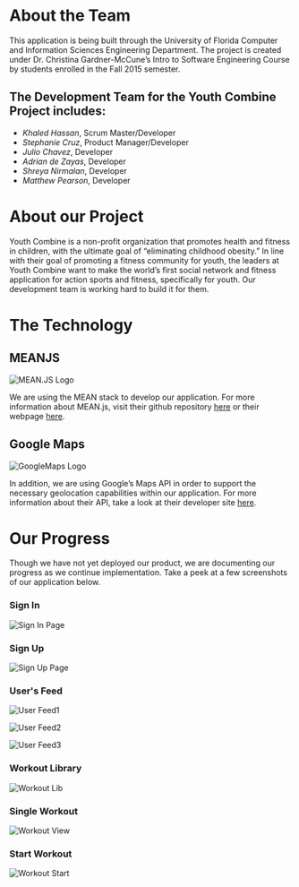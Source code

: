 # About the Team
This application is being built through the University of Florida Computer and Information Sciences Engineering Department. The project is created under Dr. Christina Gardner-McCune’s Intro to Software Engineering Course by students enrolled in the Fall 2015 semester.

## The Development Team for the Youth Combine Project includes:   
* *Khaled Hassan*, Scrum Master/Developer
* *Stephanie Cruz*, Product Manager/Developer
* *Julio Chavez*, Developer
* *Adrian de Zayas*, Developer
* *Shreya Nirmalan*, Developer
* *Matthew Pearson*, Developer 

# About our Project 
Youth Combine is a non-profit organization that promotes health and fitness in children, with the ultimate goal of “eliminating childhood obesity.” In line with their goal of promoting a fitness community for youth, the leaders at Youth Combine want to make the world’s first social network and fitness application for action sports and fitness, specifically for youth. Our development team is working hard to build it for them.

# The Technology
## MEANJS 
![MEAN.JS Logo](http://meanjs.org/img/logo-small.png)

We are using the MEAN stack to develop our application. For more information about MEAN.js, visit their github repository [here](https://github.com/meanjs) or their webpage [here](http://meanjs.org/).  

## Google Maps 
![GoogleMaps Logo](https://www.gstatic.com/images/branding/product/1x/maps_64dp.png)

In addition, we are using Google’s Maps API in order to support the necessary geolocation capabilities within our application. For more information about their API, take a look at their developer site [here](https://developers.google.com/maps/). 

# Our Progress
Though we have not yet deployed our product, we are documenting our progress as we continue implementation. Take a peek at a few screenshots of our application below.  

### Sign In
![Sign In Page](https://github.com/cen3031-f15-8b/yc/blob/master/YC_App_Screenshots/SignIn.png)

### Sign Up
![Sign Up Page](https://github.com/cen3031-f15-8b/yc/blob/master/YC_App_Screenshots/SignUp.png)

### User's Feed
![User Feed1](https://github.com/cen3031-f15-8b/yc/blob/master/YC_App_Screenshots/Feed1.png)

![User Feed2](https://github.com/cen3031-f15-8b/yc/blob/master/YC_App_Screenshots/Feed2.png)

![User Feed3](https://github.com/cen3031-f15-8b/yc/blob/master/YC_App_Screenshots/Feed3.png)

### Workout Library 
![Workout Lib](https://github.com/cen3031-f15-8b/yc/blob/master/YC_App_Screenshots/WorkoutLib.png)

### Single Workout 
![Workout View](https://github.com/cen3031-f15-8b/yc/blob/master/YC_App_Screenshots/WorkoutView.png)

### Start Workout
![Workout Start](https://github.com/cen3031-f15-8b/yc/blob/master/YC_App_Screenshots/WorkoutStart.png)
